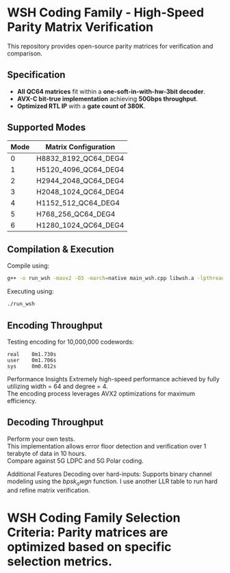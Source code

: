 # WSH Coding Family - High-Speed Parity Matrix Verification

This repository provides open-source parity matrices for verification and comparison.

## Specification

- **All QC64 matrices** fit within a **one-soft-in-with-hw-3bit decoder**.
- **AVX-C bit-true implementation** achieving **50Gbps throughput**.
- **Optimized RTL IP** with a **gate count of 380K**.

## Supported Modes

| Mode | Matrix Configuration |
|------|----------------------|
| 0    | H8832_8192_QC64_DEG4 |
| 1    | H5120_4096_QC64_DEG4 |
| 2    | H2944_2048_QC64_DEG4 |
| 3    | H2048_1024_QC64_DEG4 |
| 4    | H1152_512_QC64_DEG4  |
| 5    | H768_256_QC64_DEG4   |
| 6    | H1280_1024_QC64_DEG4 |

## Compilation & Execution

Compile using:  

```sh
g++ -o run_wsh -mavx2 -O3 -march=native main_wsh.cpp libwsh.a -lpthread
```

Executing using:  

```sh
./run_wsh 
```

## Encoding Throughput
Testing encoding for 10,000,000 codewords:

```
real    0m1.730s
user    0m1.706s
sys     0m0.012s
```

Performance Insights
Extremely high-speed performance achieved by fully utilizing width = 64 and degree = 4.  
The encoding process leverages AVX2 optimizations for maximum efficiency.  
  
## Decoding Throughput  
Perform your own tests.  
This implementation allows error floor detection and verification over 1 terabyte of data in 10 hours.  
Compare against 5G LDPC and 5G Polar coding.  

Additional Features
Decoding over hard-inputs: Supports binary channel modeling using the $bpsk_awgn$ function.
I use another LLR table to run hard and refine matrix verification.

# WSH Coding Family Selection Criteria: Parity matrices are optimized based on specific selection metrics.






